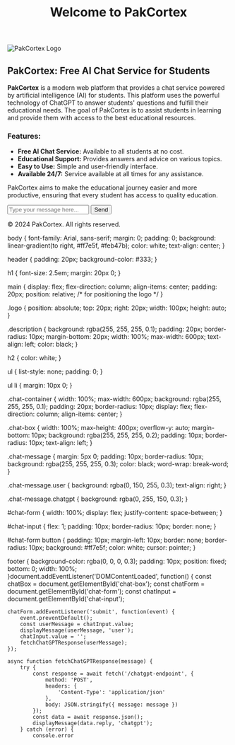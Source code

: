 <!DOCTYPE html>
<html lang="en">
<head>
    <meta charset="UTF-8">
    <meta name="viewport" content="width=device-width, initial-scale=1.0">
    <title>PakCortex: Free AI Chat Service for Students</title>
    <meta name="description" content="PakCortex offers a free AI chat service powered by ChatGPT, designed to assist students with their queries and learning needs.">
    <meta name="keywords" content="PakCortex, ChatGPT, AI Chat, Free AI, Student Resources, Education, Learning">
    <meta name="author" content="PakCortex Team">
    <link rel="stylesheet" href="styles.css">
    <script src="script.js" defer></script>
</head>
<body>
    <header>
        <h1>Welcome to PakCortex</h1>
    </header>
    <main>
        <img src="logo.png" alt="PakCortex Logo" class="logo">
        <section class="description">
            <h2>PakCortex: Free AI Chat Service for Students</h2>
            <p><strong>PakCortex</strong> is a modern web platform that provides a chat service powered by artificial intelligence (AI) for students. This platform uses the powerful technology of ChatGPT to answer students' questions and fulfill their educational needs. The goal of PakCortex is to assist students in learning and provide them with access to the best educational resources.</p>
            <h3>Features:</h3>
            <ul>
                <li><strong>Free AI Chat Service:</strong> Available to all students at no cost.</li>
                <li><strong>Educational Support:</strong> Provides answers and advice on various topics.</li>
                <li><strong>Easy to Use:</strong> Simple and user-friendly interface.</li>
                <li><strong>Available 24/7:</strong> Service available at all times for any assistance.</li>
            </ul>
            <p>PakCortex aims to make the educational journey easier and more productive, ensuring that every student has access to quality education.</p>
        </section>
        <div class="chat-container">
            <div id="chat-box" class="chat-box"></div>
            <form id="chat-form">
                <input type="text" id="chat-input" placeholder="Type your message here..." required>
                <button type="submit">Send</button>
            </form>
        </div>
    </main>
    <footer>
        <p>&copy; 2024 PakCortex. All rights reserved.</p>
    </footer>
</body>
</html>
body {
    font-family: Arial, sans-serif;
    margin: 0;
    padding: 0;
    background: linear-gradient(to right, #ff7e5f, #feb47b);
    color: white;
    text-align: center;
}

header {
    padding: 20px;
    background-color: #333;
}

h1 {
    font-size: 2.5em;
    margin: 20px 0;
}

main {
    display: flex;
    flex-direction: column;
    align-items: center;
    padding: 20px;
    position: relative; /* for positioning the logo */
}

.logo {
    position: absolute;
    top: 20px;
    right: 20px;
    width: 100px;
    height: auto;
}

.description {
    background: rgba(255, 255, 255, 0.1);
    padding: 20px;
    border-radius: 10px;
    margin-bottom: 20px;
    width: 100%;
    max-width: 600px;
    text-align: left;
    color: black;
}

h2 {
    color: white;
}

ul {
    list-style: none;
    padding: 0;
}

ul li {
    margin: 10px 0;
}

.chat-container {
    width: 100%;
    max-width: 600px;
    background: rgba(255, 255, 255, 0.1);
    padding: 20px;
    border-radius: 10px;
    display: flex;
    flex-direction: column;
    align-items: center;
}

.chat-box {
    width: 100%;
    max-height: 400px;
    overflow-y: auto;
    margin-bottom: 10px;
    background: rgba(255, 255, 255, 0.2);
    padding: 10px;
    border-radius: 10px;
    text-align: left;
}

.chat-message {
    margin: 5px 0;
    padding: 10px;
    border-radius: 10px;
    background: rgba(255, 255, 255, 0.3);
    color: black;
    word-wrap: break-word;
}

.chat-message.user {
    background: rgba(0, 150, 255, 0.3);
    text-align: right;
}

.chat-message.chatgpt {
    background: rgba(0, 255, 150, 0.3);
}

#chat-form {
    width: 100%;
    display: flex;
    justify-content: space-between;
}

#chat-input {
    flex: 1;
    padding: 10px;
    border-radius: 10px;
    border: none;
}

#chat-form button {
    padding: 10px;
    margin-left: 10px;
    border: none;
    border-radius: 10px;
    background: #ff7e5f;
    color: white;
    cursor: pointer;
}

footer {
    background-color: rgba(0, 0, 0, 0.3);
    padding: 10px;
    position: fixed;
    bottom: 0;
    width: 100%;
}document.addEventListener('DOMContentLoaded', function() {
    const chatBox = document.getElementById('chat-box');
    const chatForm = document.getElementById('chat-form');
    const chatInput = document.getElementById('chat-input');

    chatForm.addEventListener('submit', function(event) {
        event.preventDefault();
        const userMessage = chatInput.value;
        displayMessage(userMessage, 'user');
        chatInput.value = '';
        fetchChatGPTResponse(userMessage);
    });

    async function fetchChatGPTResponse(message) {
        try {
            const response = await fetch('/chatgpt-endpoint', {
                method: 'POST',
                headers: {
                    'Content-Type': 'application/json'
                },
                body: JSON.stringify({ message: message })
            });
            const data = await response.json();
            displayMessage(data.reply, 'chatgpt');
        } catch (error) {
            console.error

